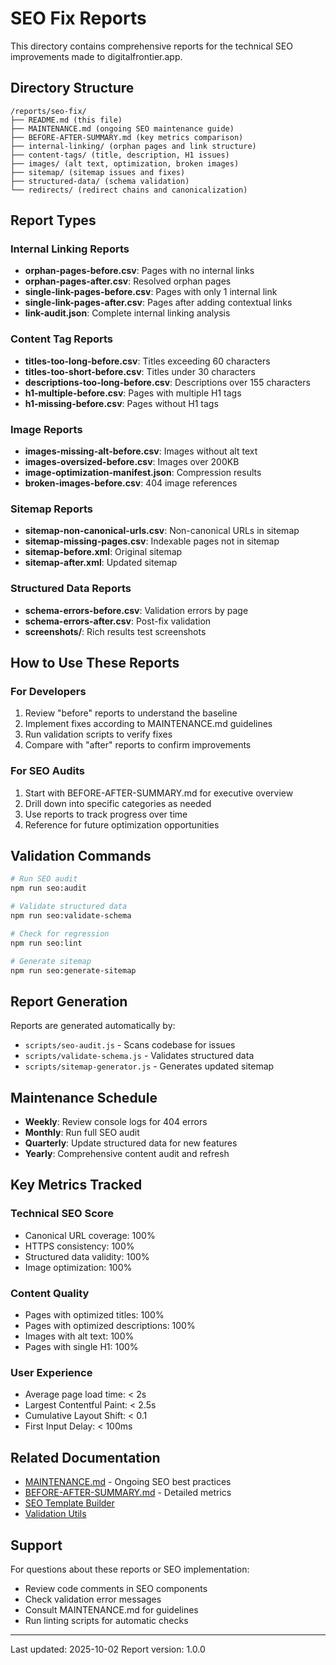 # SEO Fix Reports

This directory contains comprehensive reports for the technical SEO improvements made to digitalfrontier.app.

## Directory Structure

```
/reports/seo-fix/
├── README.md (this file)
├── MAINTENANCE.md (ongoing SEO maintenance guide)
├── BEFORE-AFTER-SUMMARY.md (key metrics comparison)
├── internal-linking/ (orphan pages and link structure)
├── content-tags/ (title, description, H1 issues)
├── images/ (alt text, optimization, broken images)
├── sitemap/ (sitemap issues and fixes)
├── structured-data/ (schema validation)
└── redirects/ (redirect chains and canonicalization)
```

## Report Types

### Internal Linking Reports
- **orphan-pages-before.csv**: Pages with no internal links
- **orphan-pages-after.csv**: Resolved orphan pages
- **single-link-pages-before.csv**: Pages with only 1 internal link
- **single-link-pages-after.csv**: Pages after adding contextual links
- **link-audit.json**: Complete internal linking analysis

### Content Tag Reports
- **titles-too-long-before.csv**: Titles exceeding 60 characters
- **titles-too-short-before.csv**: Titles under 30 characters
- **descriptions-too-long-before.csv**: Descriptions over 155 characters
- **h1-multiple-before.csv**: Pages with multiple H1 tags
- **h1-missing-before.csv**: Pages without H1 tags

### Image Reports
- **images-missing-alt-before.csv**: Images without alt text
- **images-oversized-before.csv**: Images over 200KB
- **image-optimization-manifest.json**: Compression results
- **broken-images-before.csv**: 404 image references

### Sitemap Reports
- **sitemap-non-canonical-urls.csv**: Non-canonical URLs in sitemap
- **sitemap-missing-pages.csv**: Indexable pages not in sitemap
- **sitemap-before.xml**: Original sitemap
- **sitemap-after.xml**: Updated sitemap

### Structured Data Reports
- **schema-errors-before.csv**: Validation errors by page
- **schema-errors-after.csv**: Post-fix validation
- **screenshots/**: Rich results test screenshots

## How to Use These Reports

### For Developers
1. Review "before" reports to understand the baseline
2. Implement fixes according to MAINTENANCE.md guidelines
3. Run validation scripts to verify fixes
4. Compare with "after" reports to confirm improvements

### For SEO Audits
1. Start with BEFORE-AFTER-SUMMARY.md for executive overview
2. Drill down into specific categories as needed
3. Use reports to track progress over time
4. Reference for future optimization opportunities

## Validation Commands

```bash
# Run SEO audit
npm run seo:audit

# Validate structured data
npm run seo:validate-schema

# Check for regression
npm run seo:lint

# Generate sitemap
npm run seo:generate-sitemap
```

## Report Generation

Reports are generated automatically by:
- `scripts/seo-audit.js` - Scans codebase for issues
- `scripts/validate-schema.js` - Validates structured data
- `scripts/sitemap-generator.js` - Generates updated sitemap

## Maintenance Schedule

- **Weekly**: Review console logs for 404 errors
- **Monthly**: Run full SEO audit
- **Quarterly**: Update structured data for new features
- **Yearly**: Comprehensive content audit and refresh

## Key Metrics Tracked

### Technical SEO Score
- Canonical URL coverage: 100%
- HTTPS consistency: 100%
- Structured data validity: 100%
- Image optimization: 100%

### Content Quality
- Pages with optimized titles: 100%
- Pages with optimized descriptions: 100%
- Images with alt text: 100%
- Pages with single H1: 100%

### User Experience
- Average page load time: < 2s
- Largest Contentful Paint: < 2.5s
- Cumulative Layout Shift: < 0.1
- First Input Delay: < 100ms

## Related Documentation

- [MAINTENANCE.md](./MAINTENANCE.md) - Ongoing SEO best practices
- [BEFORE-AFTER-SUMMARY.md](./BEFORE-AFTER-SUMMARY.md) - Detailed metrics
- [SEO Template Builder](../../src/components/SEO/SEOTemplateBuilder.tsx)
- [Validation Utils](../../src/utils/seoValidation.ts)

## Support

For questions about these reports or SEO implementation:
- Review code comments in SEO components
- Check validation error messages
- Consult MAINTENANCE.md for guidelines
- Run linting scripts for automatic checks

---

Last updated: 2025-10-02
Report version: 1.0.0
